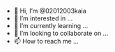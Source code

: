 - 👋 Hi, I’m @02012003kaia
- 👀 I’m interested in ...
- 🌱 I’m currently learning ...
- 💞️ I’m looking to collaborate on ...
- 📫 How to reach me ...

<!---
02012003kaia/02012003kaia is a ✨ special ✨ repository because its `README.md` (this file) appears on your GitHub profile.
You can click the Preview link to take a look at your changes.
--->
